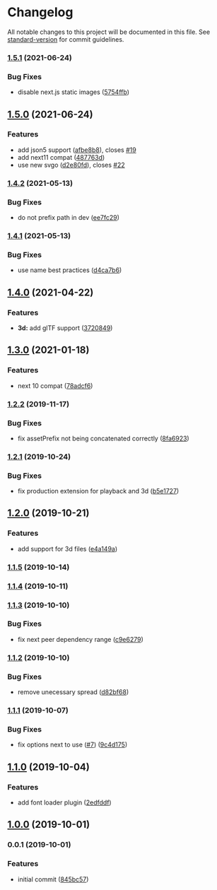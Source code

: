 # Changelog

All notable changes to this project will be documented in this file. See [standard-version](https://github.com/conventional-changelog/standard-version) for commit guidelines.

### [1.5.1](https://github.com/moxystudio/next-common-files/compare/v1.5.0...v1.5.1) (2021-06-24)


### Bug Fixes

* disable next.js static images ([5754ffb](https://github.com/moxystudio/next-common-files/commit/5754ffb67c2466456e37a143bf5255761898ff84))

## [1.5.0](https://github.com/moxystudio/next-common-files/compare/v1.4.2...v1.5.0) (2021-06-24)


### Features

* add json5 support ([afbe8b8](https://github.com/moxystudio/next-common-files/commit/afbe8b87a6e80e29f6eca8046b705a027f0ca5a2)), closes [#19](https://github.com/moxystudio/next-common-files/issues/19)
* add next11 compat ([487763d](https://github.com/moxystudio/next-common-files/commit/487763d206cc123b00d9b0738667a812a3b5a7da))
* use new svgo ([d2e80fd](https://github.com/moxystudio/next-common-files/commit/d2e80fd553734e7ccb051766cf80d2fb49dec69a)), closes [#22](https://github.com/moxystudio/next-common-files/issues/22)

### [1.4.2](https://github.com/moxystudio/next-common-files/compare/v1.4.1...v1.4.2) (2021-05-13)


### Bug Fixes

* do not prefix path in dev ([ee7fc29](https://github.com/moxystudio/next-common-files/commit/ee7fc29e9c05c5479dadaeb26897f39e126e5ec0))

### [1.4.1](https://github.com/moxystudio/next-common-files/compare/v1.4.0...v1.4.1) (2021-05-13)


### Bug Fixes

* use name best practices ([d4ca7b6](https://github.com/moxystudio/next-common-files/commit/d4ca7b6907d2c432857d59279cf5a02820d21066))

## [1.4.0](https://github.com/moxystudio/next-common-files/compare/v1.3.0...v1.4.0) (2021-04-22)


### Features

* **3d:** add glTF support ([3720849](https://github.com/moxystudio/next-common-files/commit/3720849acf7c81b8ebb7e66d36dc9461096b2e6a))

## [1.3.0](https://github.com/moxystudio/next-common-files/compare/v1.2.2...v1.3.0) (2021-01-18)


### Features

* next 10 compat ([78adcf6](https://github.com/moxystudio/next-common-files/commit/78adcf61a7c506800140328e50d21988e7fcfce3))

### [1.2.2](https://github.com/moxystudio/next-common-files/compare/v1.2.1...v1.2.2) (2019-11-17)


### Bug Fixes

* fix assetPrefix not being concatenated correctly ([8fa6923](https://github.com/moxystudio/next-common-files/commit/8fa6923))

### [1.2.1](https://github.com/moxystudio/next-common-files/compare/v1.2.0...v1.2.1) (2019-10-24)


### Bug Fixes

* fix production extension for playback and 3d ([b5e1727](https://github.com/moxystudio/next-common-files/commit/b5e1727))

## [1.2.0](https://github.com/moxystudio/next-common-files/compare/v1.1.5...v1.2.0) (2019-10-21)


### Features

* add support for 3d files ([e4a149a](https://github.com/moxystudio/next-common-files/commit/e4a149a))

### [1.1.5](https://github.com/moxystudio/next-common-files/compare/v1.1.4...v1.1.5) (2019-10-14)

### [1.1.4](https://github.com/moxystudio/next-common-files/compare/v1.1.3...v1.1.4) (2019-10-11)

### [1.1.3](https://github.com/moxystudio/next-common-files/compare/v1.1.2...v1.1.3) (2019-10-10)


### Bug Fixes

* fix next peer dependency range ([c9e6279](https://github.com/moxystudio/next-common-files/commit/c9e6279))

### [1.1.2](https://github.com/moxystudio/next-common-files/compare/v1.1.1...v1.1.2) (2019-10-10)


### Bug Fixes

* remove unecessary spread ([d82bf68](https://github.com/moxystudio/next-common-files/commit/d82bf68))

### [1.1.1](https://github.com/moxystudio/next-common-files/compare/v1.1.0...v1.1.1) (2019-10-07)


### Bug Fixes

* fix options next to use ([#7](https://github.com/moxystudio/next-common-files/issues/7)) ([9c4d175](https://github.com/moxystudio/next-common-files/commit/9c4d175))

## [1.1.0](https://github.com/moxystudio/next-common-files/compare/v1.0.0...v1.1.0) (2019-10-04)


### Features

* add font loader plugin ([2edfddf](https://github.com/moxystudio/next-common-files/commit/2edfddf))

## [1.0.0](https://github.com/moxystudio/next-common-files/compare/v0.0.1...v1.0.0) (2019-10-01)

### 0.0.1 (2019-10-01)


### Features

* initial commit ([845bc57](https://github.com/moxystudio/next-common-files/commit/845bc57))
